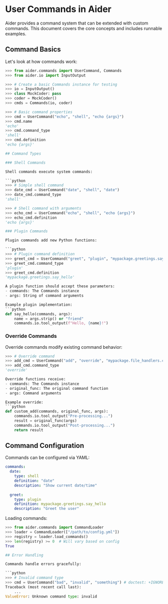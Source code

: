 # User Commands in Aider

Aider provides a command system that can be extended with custom commands. This document covers the core concepts and includes runnable examples.

## Command Basics

Let's look at how commands work:

```python
>>> from aider.commands import UserCommand, Commands
>>> from aider.io import InputOutput

>>> # Create a basic Commands instance for testing
>>> io = InputOutput()
>>> class MockCoder: pass
>>> coder = MockCoder()
>>> cmds = Commands(io, coder)

>>> # Basic command properties
>>> cmd = UserCommand("echo", "shell", "echo {args}")
>>> cmd.name
'echo'
>>> cmd.command_type
'shell'
>>> cmd.definition
'echo {args}'

## Command Types

### Shell Commands

Shell commands execute system commands:

```python
>>> # Simple shell command
>>> date_cmd = UserCommand("date", "shell", "date")
>>> date_cmd.command_type
'shell'

>>> # Shell command with arguments
>>> echo_cmd = UserCommand("echo", "shell", "echo {args}")
>>> echo_cmd.definition
'echo {args}'

### Plugin Commands

Plugin commands add new Python functions:

```python
>>> # Plugin command definition
>>> greet_cmd = UserCommand("greet", "plugin", "mypackage.greetings.say_hello")
>>> greet_cmd.command_type
'plugin'
>>> greet_cmd.definition
'mypackage.greetings.say_hello'

A plugin function should accept these parameters:
- commands: The Commands instance
- args: String of command arguments

Example plugin implementation:
```python
def say_hello(commands, args):
    name = args.strip() or "friend"
    commands.io.tool_output(f"Hello, {name}!")
```

### Override Commands

Override commands modify existing command behavior:

```python
>>> # Override command
>>> add_cmd = UserCommand("add", "override", "mypackage.file_handlers.custom_add")
>>> add_cmd.command_type
'override'

Override functions receive:
- commands: The Commands instance
- original_func: The original command function  
- args: Command arguments

Example override:
```python
def custom_add(commands, original_func, args):
    commands.io.tool_output("Pre-processing...")
    result = original_func(args)
    commands.io.tool_output("Post-processing...")
    return result
```

## Command Configuration

Commands can be configured via YAML:

```yaml
commands:
  date:
    type: shell
    definition: "date"
    description: "Show current date/time"
    
  greet:
    type: plugin
    definition: mypackage.greetings.say_hello
    description: "Greet the user"
```

Loading commands:
```python
>>> from aider.commands import CommandLoader
>>> loader = CommandLoader(["/path/to/config.yml"]) 
>>> registry = loader.load_commands()
>>> len(registry) >= 0  # Will vary based on config
True

## Error Handling

Commands handle errors gracefully:

```python
>>> # Invalid command type
>>> cmd = UserCommand("bad", "invalid", "something") # doctest: +IGNORE_EXCEPTION_DETAIL
Traceback (most recent call last):
    ...
ValueError: Unknown command type: invalid
```
